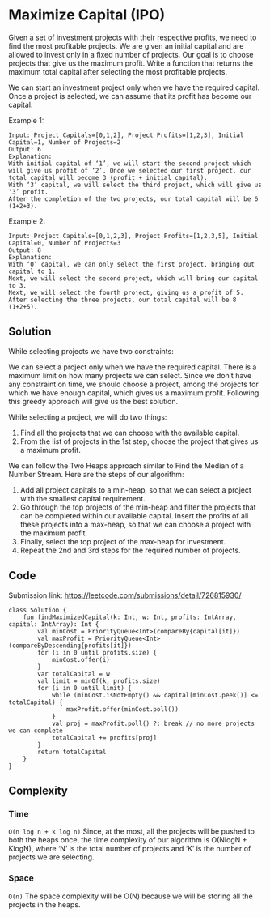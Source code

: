 # Maximize Capital (IPO)
Given a set of investment projects with their respective profits, we need to find the most profitable projects. We are given an initial capital and are allowed to invest only in a fixed number of projects. Our goal is to choose projects that give us the maximum profit. Write a function that returns the maximum total capital after selecting the most profitable projects.

We can start an investment project only when we have the required capital. Once a project is selected, we can assume that its profit has become our capital.

Example 1:
```
Input: Project Capitals=[0,1,2], Project Profits=[1,2,3], Initial Capital=1, Number of Projects=2
Output: 6
Explanation:
With initial capital of ‘1’, we will start the second project which will give us profit of ‘2’. Once we selected our first project, our total capital will become 3 (profit + initial capital).
With ‘3’ capital, we will select the third project, which will give us ‘3’ profit.
After the completion of the two projects, our total capital will be 6 (1+2+3).
```
Example 2:
```
Input: Project Capitals=[0,1,2,3], Project Profits=[1,2,3,5], Initial Capital=0, Number of Projects=3
Output: 8
Explanation:
With ‘0’ capital, we can only select the first project, bringing out capital to 1.
Next, we will select the second project, which will bring our capital to 3.
Next, we will select the fourth project, giving us a profit of 5.
After selecting the three projects, our total capital will be 8 (1+2+5).
```
## Solution
While selecting projects we have two constraints:

We can select a project only when we have the required capital.
There is a maximum limit on how many projects we can select.
Since we don’t have any constraint on time, we should choose a project, among the projects for which we have enough capital, which gives us a maximum profit. Following this greedy approach will give us the best solution.

While selecting a project, we will do two things:

1. Find all the projects that we can choose with the available capital.
2. From the list of projects in the 1st step, choose the project that gives us a maximum profit.

We can follow the Two Heaps approach similar to Find the Median of a Number Stream. Here are the steps of our algorithm:

1. Add all project capitals to a min-heap, so that we can select a project with the smallest capital requirement.
2. Go through the top projects of the min-heap and filter the projects that can be completed within our available capital. Insert the profits of all these projects into a max-heap, so that we can choose a project with the maximum profit.
3. Finally, select the top project of the max-heap for investment.
4. Repeat the 2nd and 3rd steps for the required number of projects.
## Code
Submission link: https://leetcode.com/submissions/detail/726815930/
```
class Solution {
    fun findMaximizedCapital(k: Int, w: Int, profits: IntArray, capital: IntArray): Int {
        val minCost = PriorityQueue<Int>(compareBy{capital[it]})
        val maxProfit = PriorityQueue<Int>(compareByDescending{profits[it]})
        for (i in 0 until profits.size) {
            minCost.offer(i)
        }
        var totalCapital = w
        val limit = minOf(k, profits.size)
        for (i in 0 until limit) {
            while (minCost.isNotEmpty() && capital[minCost.peek()] <= totalCapital) {
                maxProfit.offer(minCost.poll())
            }
            val proj = maxProfit.poll() ?: break // no more projects we can complete
            totalCapital += profits[proj]
        }
        return totalCapital
    }
}
```
## Complexity
### Time
`O(n log n + k log n)`
Since, at the most, all the projects will be pushed to both the heaps once, the time complexity of our algorithm is O(NlogN + KlogN), where ‘N’ is the total number of projects and ‘K’ is the number of projects we are selecting.

### Space
`O(n)`
The space complexity will be O(N) because we will be storing all the projects in the heaps.


